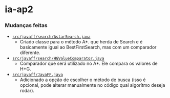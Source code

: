 # ia-ap2

### Mudanças feitas
-  [`src/javaff/search/AstarSearch.java` ](https://github.com/rafaelsilva81/ia-ap2/blob/master/src/javaff/search/AStarSearch.java)
   - Criado classe para o método A*. que herda de Search e é basicamente igual ao BestFirstSearch, mas com um comparador diferente.
-  [`src/javaff/search/HGValueComparator.java`](https://github.com/rafaelsilva81/ia-ap2/blob/master/src/javaff/search/HGValueComparator.java)
   -  Comparador que será utilizado no A*. Ele compara os valores de H+G.
-  [`src/javaff/JavaFF.java`](https://github.com/rafaelsilva81/ia-ap2/blob/master/src/javaff/JavaFF.java)
   - Adicionado a opção de escolher o método de busca (isso é opcional, pode alterar manualmente no código qual algorítmo deseja rodar).

